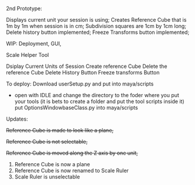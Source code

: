 2nd Prototype:

Displays current unit your session is using;
Creates Reference Cube that is 1m by 1m when session is in cm;
Subdivision squares are 1cm by 1cm long;
Delete history button implemented;
Freeze Transforms button implemented;

WIP:
Deployment,
GUI,


Scale Helper Tool

Dsiplay Current Units of Session
Create  reference Cube
Delete the reference Cube
Delete History Button
Freeze transforms Button

To deploy:
Download userSetup.py and put into maya/scripts
  - open with IDLE and change the directory to the foder where you put your tools (it is bets to create a folder and put the tool scripts inside it)
  put OptionsWindowbaseClass.py into maya/scripts
  
  
  
Updates:

~~Reference Cube is made to look like a plane,~~

~~Reference Cube is not selectable,~~

~~Reference Cube is moved along the Z axis by one unit,~~

1. Reference Cube is now a plane
2. Reference Cube is now renamed to Scale Ruler
3. Scale Ruler is unselectable
